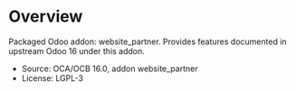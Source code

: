 # Overview

Packaged Odoo addon: website_partner. Provides features documented in upstream Odoo 16 under this addon.

- Source: OCA/OCB 16.0, addon website_partner
- License: LGPL-3
